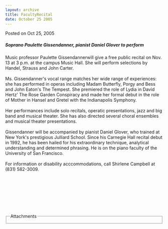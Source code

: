 ```yaml
---
layout: archive
title: FacultyRecital
date: October 25 2005
---
```





<span class="date">Posted on Oct 25, 2005    </span>
<h5>Soprano Paulette Gissendanner, pianist Daniel Glover to
perform</h5>
<p>Music professor Paulette Gissendannerwill give a free public
recital on Nov. 13 at 3 p.m. at the campus Music Hall. She will
perform selections by Handel, Strauss and John Carter.<br>
<br>
Ms. Gissendanner&apos;s vocal range matches her wide range of
experiences: she has performed in operas including Madam Butterfly,
Porgy and Bess and John Eaton&apos;s The Tempest. She premiered the role
of Lydia in David Hertz&apos; The Rose Garden Conspiracy and made her
formal debut in the role of Mother in Hansel and Gretel with the
Indianapolis Symphony.<br>
<br>
Her performances include solo recitals, operatic presentations,
jazz and big band and musical theater. She has also directed
several choral ensembles and musical theater presentations.<br>
<br>
Gissendanner will be accompanied by pianist Daniel Glover, who
trained at New York&apos;s prestigious Julliard School. Since his
Carnegie Hall recital debut in 1992, he has been hailed for his
extraordinary technique, analytical understanding and determined
phrasing. He is on the piano faculty of the University of San
Francisco.<br>
<br>
For information or disability acccommodations, call Shirlene
Campbell at (831) 582-3009.</br></br></br></br></br></br></br></br></p>
<fieldset class="fieldgroup group-attachments">
<legend>Attachments</legend>
<div class="field field-type-emvideo field-field-attach-video">
<div class="field-items">
<div class="field-item odd">
<div class="emvideo emvideo-video emvideo-"/>
</div>
</div>
</div>
</fieldset>





